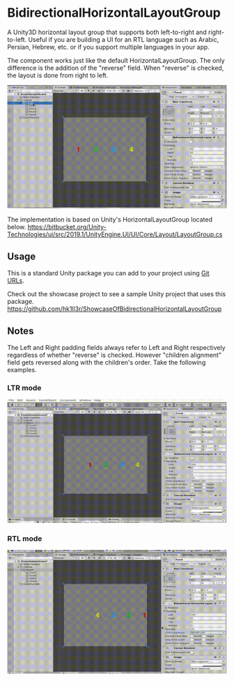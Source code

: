 # BidirectionalHorizontalLayoutGroup
A Unity3D horizontal layout group that supports both left-to-right and right-to-left. Useful if you are building a UI for an RTL language such as Arabic, Persian, Hebrew, etc. or if you support multiple languages in your app.

The component works just like the default HorizontalLayoutGroup. The only difference is the addition of the "reverse" field. When "reverse" is checked, the layout is done from right to left.

![BidirectionalHorizontalLayoutGroup in action](https://raw.githubusercontent.com/hk1ll3r/ShowcaseOfBidirectionalHorizontalLayoutGroup/master/Resources/vid1.gif)

The implementation is based on Unity's HorizontalLayoutGroup located below.
https://bitbucket.org/Unity-Technologies/ui/src/2019.1/UnityEngine.UI/UI/Core/Layout/LayoutGroup.cs

## Usage
This is a standard Unity package you can add to your project using [Git URLs](https://docs.unity3d.com/Manual/upm-git.html).

Check out the showcase project to see a sample Unity project that uses this package. 
https://github.com/hk1ll3r/ShowcaseOfBidirectionalHorizontalLayoutGroup

## Notes
The Left and Right padding fields always refer to Left and Right respectively regardless of whether "reverse" is checked. However "children alignment" field gets reversed along with the children's order. Take the following examples.

### LTR mode
![BidirectionalHorizontalLayoutGroup in normal LTR mode](https://raw.githubusercontent.com/hk1ll3r/ShowcaseOfBidirectionalHorizontalLayoutGroup/master/Resources/vid2.gif)

### RTL mode
![BidirectionalHorizontalLayoutGroup in reverse mode](https://raw.githubusercontent.com/hk1ll3r/ShowcaseOfBidirectionalHorizontalLayoutGroup/master/Resources/vid3.gif)
